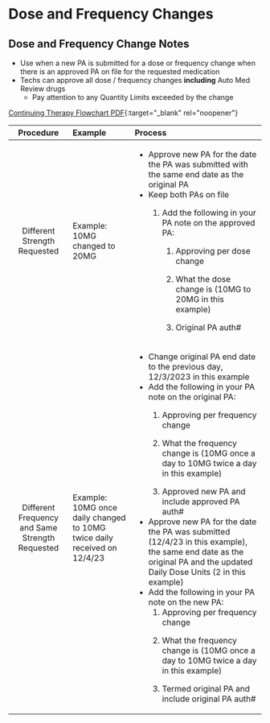 # Dose and Frequency Changes

## Dose and Frequency Change Notes
- Use when a new PA is submitted for a dose or frequency change when there is an approved PA on file for the requested medication  
- Techs can approve all dose / frequency changes **including** Auto Med Review drugs
  - Pay attention to any Quantity Limits exceeded by the change

[Continuing Therapy Flowchart PDF](https://mygainwell-my.sharepoint.com/:u:/g/personal/emily_reinhart_gainwelltechnologies_com/EeCJ7fhYKlpJrsFqaIN5amcBp6VyW4ZsQwvhdSwrcL9ZFw?e=4qhVZA){:target="_blank" rel="noopener"}




    
| Procedure | Example | Process |
|:---:|:---|:---|
| Different Strength Requested | Example: 10MG changed to 20MG | <ul><li>Approve new PA for the date the PA was submitted with the same end date as the original PA </li></ol></ol><li>Keep both PAs on file​ </li><ol><li>Add the following in your PA note on the approved PA: </li><ol><li>Approving per dose change </li><ol></ol><li>What the dose change is (10MG to 20MG in this example)  </li><ol></ol><li>Original PA auth#    |
| Different Frequency and Same Strength Requested | Example: 10MG once daily changed to 10MG twice daily received on 12/4/23  | <ul><li>Change original PA end date to the previous day, 12/3/2023 in this example​ </li></ol></ol><li>Add the following in your PA note on the original PA:  </li><ol><li>Approving per frequency change  </li><ol></ol><li>What the frequency change is (10MG once a day to 10MG twice a day in this example)  </li><ol></ol><li>Approved new PA and include approved PA auth#   </li></ol><li>Approve new PA for the date the PA was submitted (12/4/23 in this example), the same end date as the original PA and the updated Daily Dose Units (2 in this example)  </li></ol><li>Add the following in your PA note on the new PA: <ol><li>Approving per frequency change </li><ol></ol><li>What the frequency change is (10MG once a day to 10MG twice a day in this example) </li><ol></ol><li>Termed original PA and include original PA auth#    |


